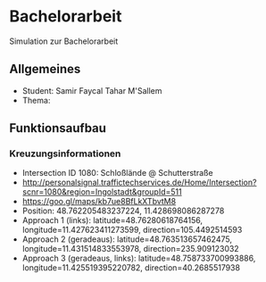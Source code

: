 # Bachelorarbeit

Simulation zur Bachelorarbeit

## Allgemeines

- Student: Samir Faycal Tahar M'Sallem
- Thema: 


## Funktionsaufbau

### Kreuzungsinformationen

- Intersection ID 1080: Schloßlände @ Schutterstraße
- http://personalsignal.traffictechservices.de/Home/Intersection?scnr=1080&region=Ingolstadt&groupId=511
- https://goo.gl/maps/kb7ue8BfLkXTbvtM8
- Position: 48.762205483237224, 11.428698086287278
- Approach 1 (links): latitude=48.76280618764156, longitude=11.427623411273599, direction=105.4492514593
- Approach 2 (geradeaus): latitude=48.763513657462475, longitude=11.431514833553978, direction=235.909123032
- Approach 3 (geradeaus, links): latitude=48.758733700993886, longitude=11.425519395220782, direction=40.2685517938
